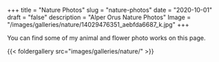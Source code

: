 +++
title = "Nature Photos"
slug = "nature-photos"
date = "2020-10-01"
draft = "false"
description = "Alper Orus Nature Photos"
Image = "/images/galleries/nature/14029476351_aebfda6687_k.jpg"
+++

You can find some of my animal and flower photo works on this page.

{{< foldergallery src="images/galleries/nature/" >}}

